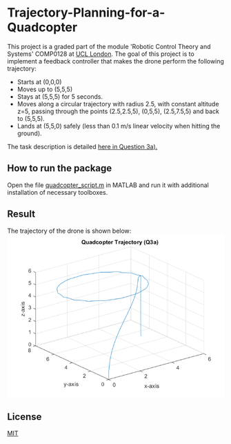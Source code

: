 # Trajectory-Planning-for-a-Quadcopter
This project is a graded part of the module 'Robotic Control Theory and Systems' COMP0128 at [UCL London](https://www.ucl.ac.uk/). The goal of this project is to implement a feedback controller that makes the drone perform the following trajectory:
* Starts at (0,0,0)
* Moves up to (5,5,5)
* Stays at (5,5,5) for 5 seconds.
* Moves along a circular trajectory with radius 2.5, with constant altitude z=5, passing through the
points (2.5,2.5,5), (0,5,5), (2.5,7.5,5) and back to (5,5,5).
* Lands at (5,5,0) safely (less than 0.1 m/s linear velocity when hitting the ground).

The task description is detailed [here in Question 3a).](Task_Description.pdf)

## How to run the package
Open the file [quadcopter_script.m](Implementation/quadcopter_script.m) in MATLAB and run it with additional installation of necessary toolboxes.

## Result
The trajectory of the drone is shown below:
![](Results/q3_fig1_quadcopter_trajectory.png)

## License 
[MIT](LICENSE)
